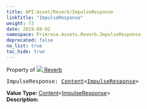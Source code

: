 ```yaml
---
title: API:Asset/Reverb/ImpulseResponse
linkTitle: "ImpulseResponse"
weight: 73
date: 2019-08-02
namespace: Primrose.Assets.Reverb.ImpulseResponse
deprecated: false
no_list: true
toc_hide: true
---
```

Property of <a href="/docs/api-reference/Class/Reverb"><img src="/icons/silk/default.png"/>&nbsp;Reverb</a>
<pre class="method-declaration">
ImpulseResponse: <a class="type" href="/docs/api-reference/Misc/Content">Content</a><<a class="type" href="/docs/api-reference/Asset/ImpulseResponse">ImpulseResponse</a>></pre>
<b>Value Type: </b>
<a class="type" href="/docs/api-reference/Misc/Content">Content</a><<a class="type" href="/docs/api-reference/Asset/ImpulseResponse">ImpulseResponse</a>>
<br/>
<b>Description: </b>